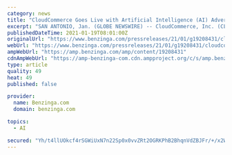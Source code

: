 ```yaml
---
category: news
title: "CloudCommerce Goes Live with Artificial Intelligence (AI) Advertising Venture"
excerpt: "SAN ANTONIO, Jan. (GLOBE NEWSWIRE) -- CloudCommerce, Inc. (CLWD), a leading provider of digital advertising solutions, today announced that it has officially"
publishedDateTime: 2021-01-19T08:01:00Z
originalUrl: "https://www.benzinga.com/pressreleases/21/01/g19208431/cloudcommerce-goes-live-with-artificial-intelligence-ai-advertising-venture"
webUrl: "https://www.benzinga.com/pressreleases/21/01/g19208431/cloudcommerce-goes-live-with-artificial-intelligence-ai-advertising-venture"
ampWebUrl: "https://amp.benzinga.com/amp/content/19208431"
cdnAmpWebUrl: "https://amp-benzinga-com.cdn.ampproject.org/c/s/amp.benzinga.com/amp/content/19208431"
type: article
quality: 49
heat: 49
published: false

provider:
  name: Benzinga.com
  domain: benzinga.com

topics:
  - AI

secured: "Yh/t4llUOkcf4rSGWiUxN7n22Sp0x0vvZRt2OGRKPhB2BhqnVdZBJFr/+/x2WeAUbpuuxsTNyyWyQ+aD5GCqzkDcgiRY437XNQATh4lzXvQ/oQ96fFuNyUPBKcmx4GETI4J5qI36ZmfvVZkX3/B1v93l4gcPNAwKIm1+iVKNqQnZHo2/XIGLTq0Crbi3sSrLQ8sYf8y9XDcxhohKVHsM5232PKKbBWeskbViPUSDXAwkZEWqZ2Eg0tLd4emmmdJDgDrnYAGvp48324Snv0Eo41Sz+uKfYP9c7psBJ6v88XDXLkSAfPZE8EGccHrseoxaW0p1oh5GywF9aZfmHaWCaBCmOlCXDdcgblxnWIR3zmI=;247kCUi5NaBeJizSClUtpA=="
---
```


